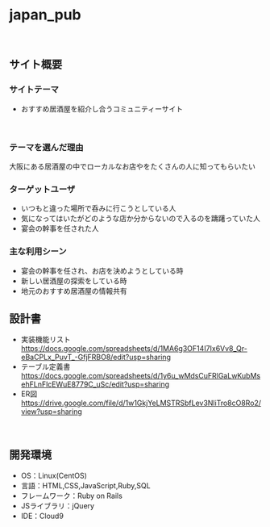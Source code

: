 # japan_pub
​
## サイト概要
### サイトテーマ
- おすすめ居酒屋を紹介し合うコミュニティーサイト

​
### テーマを選んだ理由
大阪にある居酒屋の中でローカルなお店やをたくさんの人に知ってもらいたい
​
### ターゲットユーザ
- いつもと違った場所で呑みに行こうとしている人
- 気になってはいたがどのような店か分からないので入るのを躊躇っていた人
- 宴会の幹事を任された人
### 主な利用シーン
- 宴会の幹事を任され、お店を決めようとしている時
- 新しい居酒屋の探索をしている時
- 地元のおすすめ居酒屋の情報共有

## 設計書
- 実装機能リスト
 ​https://docs.google.com/spreadsheets/d/1MA6g3OF14I7Ix6Vv8_Qr-eBaCPLx_PuvT_-GfjFRBO8/edit?usp=sharing
- テーブル定義書
 https://docs.google.com/spreadsheets/d/1y6u_wMdsCuFRlGaLwKubMsehFLnFlcEWuE8779C_uSc/edit?usp=sharing
- ER図
 https://drive.google.com/file/d/1w1GkjYeLMSTRSbfLev3NliTro8cO8Ro2/view?usp=sharing
<!--テーマを設定・提出する時点では不要です-->
​
## 開発環境
- OS：Linux(CentOS)
- 言語：HTML,CSS,JavaScript,Ruby,SQL
- フレームワーク：Ruby on Rails
- JSライブラリ：jQuery
- IDE：Cloud9
